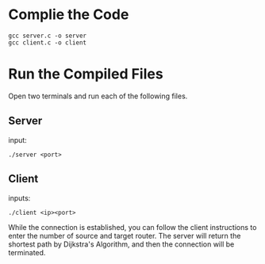 # Complie the Code
```
gcc server.c -o server
gcc client.c -o client
```

# Run the Compiled Files

Open two terminals and run each of the following files.

## Server
input: <port>
```
./server <port>
```

## Client
inputs: <ip><port>
```
./client <ip><port>
```

While the connection is established, you can follow the client instructions to enter the number of source and target router.
The server will return the shortest path by Dijkstra's Algorithm, and then the connection will be terminated.
